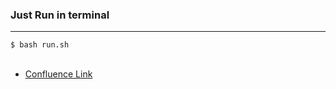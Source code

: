 <h3>Just Run in terminal</h3>
<hr/>
<code>$ bash run.sh</code>
<br/>
<br/>
<ul><li><a target="_blank" href="https://aryan920.atlassian.net/wiki/spaces/~60df7b746d06630068b4a0b4/pages/426003/Backend+.sh">Confluence Link</a></li></ul>

